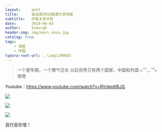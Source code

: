```yaml
---
layout:     post
title:      金灿荣2019香港大学讲座
subtitle:   中美关系分析
date:       2019-06-03
author:     Simurgh
header-img: img/mars_nasa.jpg
catalog: true
tags:
    - 讲座
    - 中国
typora-root-url: ..\img\190603
---
```


>一个更年期，一个脾气见长
>以后世界只有两个国家，中国和外国 ๑乛◡乛๑
>嗯嗯

Youtube：<https://www.youtube.com/watch?v=RVnkplIlBJQ>





![](../img/03.png)

![](../img/02.png)

![](../img/01.png)



且行且珍惜！




